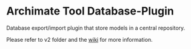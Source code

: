 # Archimate Tool Database-Plugin
Database export/import plugin that store models in a central repository.

Please refer to v2 folder and the [wiki](https://github.com/archi-contribs/database-plugin/wiki) for more information.
